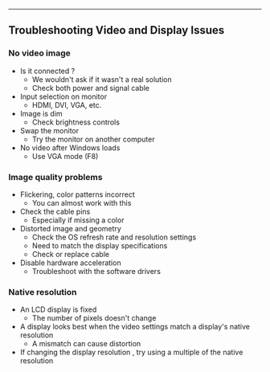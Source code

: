 
---

## Troubleshooting Video and Display Issues

### No video image
- Is it connected ?
	- We wouldn't ask if it wasn't a real solution
	- Check both power and signal cable
- Input selection on monitor
	- HDMI, DVI, VGA, etc.
- Image is dim
	- Check brightness controls
- Swap the monitor
	- Try the monitor on another computer
- No video after Windows loads
	- Use VGA mode (F8)

### Image quality problems 
- Flickering, color patterns incorrect
	- You can almost work with this
- Check the cable pins
	- Especially if missing a color
- Distorted image and geometry
	- Check the OS refresh rate and resolution settings
	- Need to match the display specifications
	- Check or replace cable
- Disable hardware acceleration
	- Troubleshoot with the software drivers

### Native resolution
- An LCD display is fixed
	- The number of pixels doesn't change
- A display looks best when the video settings match a display's native resolution
	- A mismatch can cause distortion
- If changing the display resolution , try using a multiple of the native resolution 